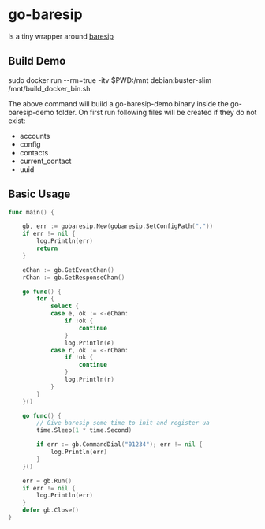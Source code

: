 # go-baresip

Is a tiny wrapper around [baresip](https://github.com/baresip/baresip)

## Build Demo

sudo docker run --rm=true -itv $PWD:/mnt debian:buster-slim /mnt/build_docker_bin.sh

The above command will build a go-baresip-demo binary inside the go-baresip-demo folder.
On first run following files will be created if they do not exist:

* accounts
* config
* contacts
* current_contact
* uuid

## Basic Usage

```Go
func main() {

    gb, err := gobaresip.New(gobaresip.SetConfigPath("."))
    if err != nil {
        log.Println(err)
        return
    }

    eChan := gb.GetEventChan()
    rChan := gb.GetResponseChan()

    go func() {
        for {
            select {
            case e, ok := <-eChan:
                if !ok {
                    continue
                }
                log.Println(e)
            case r, ok := <-rChan:
                if !ok {
                    continue
                }
                log.Println(r)
            }
        }
    }()

    go func() {
        // Give baresip some time to init and register ua
        time.Sleep(1 * time.Second)

        if err := gb.CommandDial("01234"); err != nil {
            log.Println(err)
        }
    }()

    err = gb.Run()
    if err != nil {
        log.Println(err)
    }
    defer gb.Close()
}
```